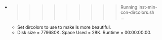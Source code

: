 * >>>>>>>>> Running inst-min-con-dircolors.sh ...
  * Set dircolors to use  to make ls more beautiful.
  * Disk size = 779680K. Space Used = 28K. Runtime = 00:00:00:00.
